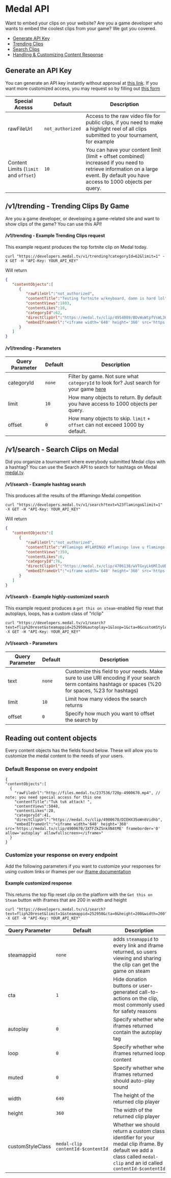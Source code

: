 # Medal API
Want to embed your clips on your website? Are you a game developer who wants to embed the coolest clips from your game? We got you covered.

  * [Generate API Key](#generate-an-api-key)
  * [Trending Clips](#v1trending---trending-clips-by-game)
  * [Search Clips](#v1search---search-clips-on-medal)
  * [Handling & Customizing Content Response](#reading-out-content-objects)


## Generate an API Key
You can generate an API key instantly without approval at [this link](https://developers.medal.tv/v1/generate_key). If you want more customized access, you may request so by filling out [this form](https://docs.google.com/forms/d/e/1FAIpQLSeLxbs1UchRGT6Nb6WYD_0gO7821SbRrAnDYjqVOXNrPBrJ4g/viewform
)

| Special Acesss | Default      | Description |
| --------------- | ------------ | ----------- |
| rawFileUrl            | `not_authorized` | Access to the raw video file for public clips, if you need to make a highlight reel of all clips submitted to your tournament, for example |
| Content Limits (`limit` and `offset`)          | `10` | You can have your content limit (limit + offset combined) increased if you need to retrieve information on a large event. By default you have access to 1000 objects per query. |

## /v1/trending - Trending Clips By Game
Are you a game developer, or developing a game-related site and want to show clips of the game? You can use this API!

#### /v1/trending - Example Trending Clips request
This example request produces the top fortnite clip on Medal today.
```
curl "https://developers.medal.tv/v1/trending?categoryId=62&limit=1" -X GET -H "API-Key: YOUR_API_KEY"
```
Will return

```json
{
   "contentObjects":[
      {
         "rawFileUrl":"not_authorized",
         "contentTitle":"Testing fortnite w/keyboard, damn is hard lol",
         "contentViews":1803,
         "contentLikes":10,
         "categoryId":62,
         "directClipUrl":"https://medal.tv/clip/4954089/BOvWuWtpfVsWL30d",
         "embedIframeUrl":"<iframe width='640' height='360' src='https://medal.tv/clip/4954089/GabuV1ET3hIHZFh3?loop=1&autoplay=1&cta=1' frameborder='0' allow='autoplay' allowfullscreen class='medal-clip' id='contentId-4954089'></iframe>"
      }
   ]
}
```

#### /v1/trending - Parameters

| Query Parameter | Default      | Description |
| --------------- | ------------ | ----------- |
| categoryId            | `none` | Filter by game. Not sure what `categoryId` to look for? Just search for your game [here](https://jsoneditoronline.org/?url=https%3A%2F%2Fapi-v2.medal.tv%2Fcategories)  |
| limit         | `10` | How many objects to return. By default you have access to 1000 objects per query. |
| offset         | `0` | How many objects to skip. `limit` + `offset` can not exceed 1000 by default. |


## /v1/search - Search Clips on Medal 
Did you organize a tournament where everybody submitted Medal clips with a hashtag? You can use the Search API to search for hashtags on Medal [medal.tv](https://medal.tv). 

#### /v1/search - Example hashtag search
This produces all the results of the #flamingo Medal competition
```
curl "https://developers.medal.tv/v1/search?text=%23flamingo&limit=1" -X GET -H "API-Key: YOUR_API_KEY"
```

Will return


```json
{
   "contentObjects":[
      {
         "rawFileUrl":"not_authorized",
         "contentTitle":"#Flamingo #FLAMINGO #flamingo love u flamingo  roblox username bobdoopiscol ",
         "contentViews":359,
         "contentLikes":6,
         "categoryId":76,
         "directClipUrl":"https://medal.tv/clip/4706138/wVTGxyLk6MlIuUDu",
         "embedIframeUrl":"<iframe width='640' height='360' src='https://medal.tv/clip/4706138/91Siz6s5zfNDpL8I?loop=1&autoplay=1&cta=1' frameborder='0' allow='autoplay' allowfullscreen class='medal-clip' id='contentId-4706138'></iframe>"
      }
   ]
}
```

#### /v1/search - Example highly-customized search
This example request produces a `get this on steam`-enabled flip reset that autoplays, loops, has a custom class of "rlclip" 
```
curl "https://developers.medal.tv/v1/search?text=flip%20reset&steamappid=252950&autoplay=1&loop=1&cta=0&customStyleClass=rlclip&offset=100" -X GET -H "API-Key: YOUR_API_KEY"
```


#### /v1/search - Parameters

| Query Parameter | Default      | Description |
| --------------- | ------------ | ----------- |
| text            | `none` | Customize this field to your needs. Make sure to use URI encoding if your search term contains hashtags or spaces (%20 for spaces, %23 for hashtags) |
| limit           | `10` | Limit how many videos the search returns |
| offset          | `0` | Specify how much you want to offset the search by |

## Reading out content objects
Every content objects has the fields found below. These will allow you to customize the medal content to the needs of your users. 

### Default Response on every endpoint

```
{
"contentObjects":[
  {
    "rawFileUrl":"http://files.medal.tv/237536/720p-4900670.mp4", // note: you need special access for this one
    "contentTitle":"Tuk tuk attack! ",
    "contentViews":5048,
    "contentLikes":28,
    "categoryId":41,
    "directClipUrl":"https://medal.tv/clip/4900670/DIEHX35oWn6Vidhb",
    "embedIframeUrl":"<iframe width='640' height='360' src='https://medal.tv/clip/4900670/3XTFZkZ5nkXN4tME' frameborder='0' allow='autoplay' allowfullscreen></iframe>"
  }
}
```

### Customize your response on every endpoint
Add the following parameters if you want to customize your responses for using custom links or iframes per our [iframe documentation](https://docs.medal.tv)

#### Example customized response
This returns the top flip reset clip on the platform with the `Get this on Steam` button with iframes that are 200 in width and height
```
curl "https://developers.medal.tv/v1/search?text=flip%20reset&limit=1&steamappid=252950&cta=0&height=200&width=200" -X GET -H "API-Key: YOUR_API_KEY"
```

| Query Parameter | Default      | Description |
| --------------- | ------------ | ----------- |
| steamappid            | `none` | adds `steamappid` to every link and iframe returned, so users viewing and sharing the clip can get the game on steam |
| cta           | `1` | Hide donation buttons or user-generated call-to-actions on the clip, most commonly used for safety reasons |
| autoplay          | `0` | Specify whether whe iframes returned contain the autoplay tag |
| loop          | `0` | Specify whether whe iframes returned loop content |
| muted          | `0` | Specify whether whe iframes returned should auto-play sound |
| width          | `640` | The height of the returned clip player |
| height          | `360` | The width of the returned clip player |
| customStyleClass          | `medal-clip contentId-$contentId` | Whether we should return a custom class identifier for your medal clip iframe. By default we add a class called `medal-clip` and an id called `contentId-$contentId`|

